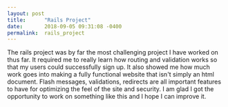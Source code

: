 ```yaml
---
layout: post
title:      "Rails Project"
date:       2018-09-05 09:31:08 -0400
permalink:  rails_project
---
```



The rails project was by far the most challenging project I have worked on thus far.  It required me to really learn how routing and validation works so that my users could successfully sign up.  It also showed me how much work goes into making a fully functional website that isn't simply an html document.  Flash messages, validations, redirects are all important features to have for optimizing the feel of the site and security.  I am glad I got the opportunity to work on something like this and I hope I can improve it.
